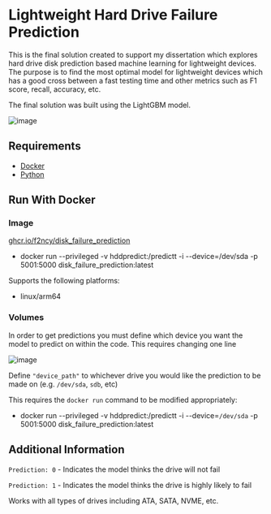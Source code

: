 # Lightweight Hard Drive Failure Prediction

This is the final solution created to support my dissertation which explores hard drive disk prediction based machine learning for lightweight devices. The purpose is to find the most optimal model for lightweight devices which has a good cross between a fast testing time and other metrics such as F1 score, recall, accuracy, etc.

The final solution was built using the LightGBM model.

![image](https://github.com/F2ncy/HDD-Prediction/assets/78828685/901e789c-b0f0-4c82-a062-4646dde1bfac)

## Requirements
- [Docker](https://pimylifeup.com/raspberry-pi-docker/)
- [Python](https://www.python.org/downloads/)

## Run With Docker
### Image
[ghcr.io/f2ncy/disk_failure_prediction](https://ghcr.io/f2ncy/disk_failure_prediction)

- docker run --privileged -v hddpredict:/predictt -i --device=/dev/sda -p 5001:5000 disk_failure_prediction:latest

Supports the following platforms:
- linux/arm64

### Volumes
In order to get predictions you must define which device you want the model to predict on within the code. This requires changing one line

![image](https://github.com/F2ncy/HDD-Prediction/assets/78828685/de5af1c6-eda4-41e8-ae51-7d2db1616c80)

Define ``"device_path"`` to whichever drive you would like the prediction to be made on (e.g. ``/dev/sda``, ``sdb``, etc)

This requires the ``docker run`` command to be modified appropriately:

- docker run --privileged -v hddpredict:/predictt -i --device=``/dev/sda`` -p 5001:5000 disk_failure_prediction:latest

## Additional Information
``Prediction: 0`` - Indicates the model thinks the drive will not fail

``Prediction: 1`` - Indicates the model thinks the drive is highly likely to fail

Works with all types of drives including ATA, SATA, NVME, etc.
